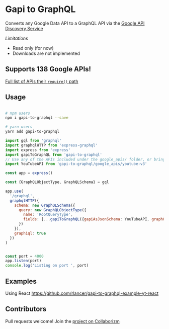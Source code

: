 # Gapi to GraphQL 

Converts any Google Data API to a GraphQL API via the [Google API Discovery Service](https://developers.google.com/discovery/)

*Limitations* 

* Read only (for now)
* Downloads are not implemented 


## Supports 138 Google APIs!

[Full list of APIs their `require()` path](/docs/GoogleAPIs.md)

## Usage

```bash

# npm users
npm i gapi-to-graphql --save

# yarn users 
yarn add gapi-to-graphql 
``` 

```javascript
import gql from 'graphql'
import graphqlHTTP from 'express-graphql'
import express from 'express'
import gapiToGraphQL from 'gapi-to-graphql'
// Use any of the APIs included under the google_apis/ folder, or bring your own API descriptor 
import YouTubeAPI from 'gapi-to-graphql/google_apis/youtube-v3'

const app = express()

const {GraphQLObjectType, GraphQLSchema} = gql

app.use(
  '/graphql',
  graphqlHTTP({
    schema: new GraphQLSchema({
      query: new GraphQLObjectType({
        name: 'RootQueryType',
        fields: {...gapiToGraphQL({gapiAsJsonSchema: YouTubeAPI, graphQLModule: gql})}
      })
    }),
    graphiql: true
  })
)


const port = 4000
app.listen(port)
console.log('Listing on port ', port)
```

## Examples 
Using React https://github.com/rlancer/gapi-to-graphql-example-yt-react



 

## Contributors 

Pull requests welcome!
Join the [project on Collaborizm](https://www.collaborizm.com/project/Skkk3bBA-)

